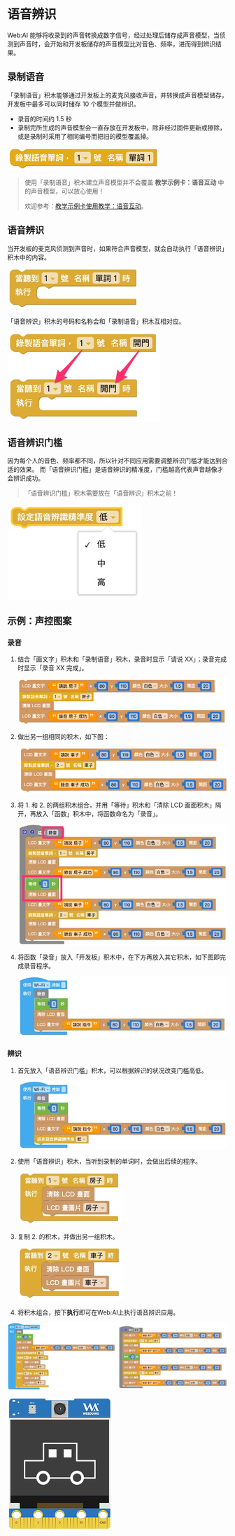 

# 语音辨识

Web:AI 能够将收录到的声音转换成数字信号，经过处理后储存成声音模型，当侦测到声音时，会开始和开发板储存的声音模型比对音色、频率，进而得到辨识结果。

## 录制语音

「录制语音」积木能够通过开发板上的麦克风接收声音，并转换成声音模型储存，开发板中最多可以同时储存 10 个模型并做辨识。

- 录音的时间约 1.5 秒
- 录制完所生成的声音模型会一直存放在开发板中，除非经过固件更新或擦除，或是录制时采用了相同编号而把旧的模型覆盖掉。

![](../../assets/images/upload_35bfe0c86f4fe079f23d9c4ed1cf72e1.png)

> 使用「录制语音」积木建立声音模型并不会覆盖 **教学示例卡：语音互动** 中的声音模型，可以放心使用！
>
> 欢迎参考：[教学示例卡使用教学：语音互动](https://bpi-steam.com/WebAI/zh/Unboxing/Card.html#B.%E8%AF%AD%E9%9F%B3%E4%BA%92%E5%8A%A8)。

## 语音辨识

当开发板的麦克风侦测到声音时，如果符合声音模型，就会自动执行「语音辨识」积木中的内容。

![](../../assets/images/upload_84a175743d91231364e358a130dc5fe9.jpg)

「语音辨识」积木的号码和名称会和「录制语音」积木互相对应。

![](../../assets/images/upload_e61839237fec9517099e535434064a9f.png)

## 语音辨识门槛

因为每个人的音色、频率都不同，所以针对不同应用需要调整辨识门槛才能达到合适的效果。
而「语音辨识门槛」是语音辨识的精准度，门槛越高代表声音越像才会辨识成功。

> 「语音辨识门槛」积木需要放在「语音辨识」积木之前！

![](../../assets/images/upload_d5a69cbf6a0cff9e9bf5c5c66cb077a5.jpg)

## 示例：声控图案

### 录音

1. 结合「画文字」积木和「录制语音」积木，录音时显示「请说 XX」；录音完成时显示「录音 XX 完成」。

    ![](../../assets/images/upload_874d1de7d96a0bce1df0c6b344ea4c65.png)

2. 做出另一组相同的积木，如下图：

    ![](../../assets/images/upload_278aa7293c58b306ce8359fda8feac76.png)

3. 将 1. 和 2. 的两组积木组合，并用「等待」积木和「清除 LCD 画面积木」隔开，再放入「函数」积木中，将函数命名为「录音」。

    ![](../../assets/images/upload_277fede13002d8fcfe8e205a61494216.jpg)

4. 将函数「录音」放入「开发板」积木中，在下方再放入其它积木，如下图即完成录音程序。

   ![](../../assets/images/upload_2074f0bf5244ad2996764e6ee4f5edd7.jpg)

### 辨识

1. 首先放入「语音辨识门槛」积木，可以根据辨识的状况改变门槛高低。

   ![](../../assets/images/upload_8b9cd5eb6eb2a855a7e8560c7b70c765.jpg)

2. 使用「语音辨识」积木，当听到录制的单词时，会做出后续的程序。

    ![](../../assets/images/upload_608e2765058f13e124cedfcbe1521f1c.jpg)

3. 复制 2. 的积木，并做出另一组积木。

    ![](../../assets/images/upload_4b8c00e2106272522dfaaf87b8811d4f.jpg)

4. 将积木组合，按下**执行**即可在Web:AI上执行语音辨识应用。

![](../../assets/images/upload_6a2118831450e68215943573fe374108.jpg)

![](../../assets/images/upload_c072b055bcc2a28e37dfff15ff464567.gif)


<!-- ## 示例：辨识 4 色语音

### 录音

1. 结合「画文字」积木和「录制语音」积木，并用「函数」积木将积木组合。

    ![](../../assets/images/upload_7f575d4dbc80a72fad033bfd904d5938.jpg)

2. 复制出 3 组同样的积木，更改成「蓝色」、「绿色」、「黄色」，做出如下图。

> 记得更改：
> - 函数名称
> - 画文字
> - 语音号码
> - 语音名称

![](../../assets/images/upload_4304cc17c12b575ab5e505487ce254c2.jpg)

3. 将「函数」积木放入「开发板」积木中，并用「清除 LCD 画面」积木区隔，避免文字被覆盖。

    ![](../../assets/images/upload_87fc803ae4e31489b44b56ea4525dee3.jpg)

### 辨识 -->